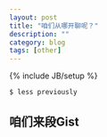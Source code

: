 ```yaml
---
layout: post
title: "咱们从哪开聊呢？"
description: ""
category: blog
tags: [other]
---
```

{% include JB/setup %}


    $ less previously

## 咱们来段Gist
<script src="https://gist.github.com/lxxstc/5004259.js"></script>
